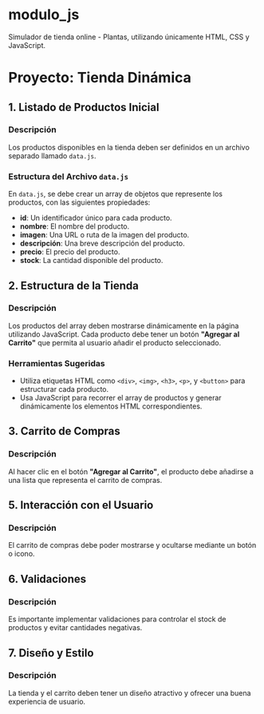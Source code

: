 # modulo_js

Simulador de tienda online - Plantas, utilizando únicamente HTML, CSS y JavaScript.

# Proyecto: Tienda Dinámica

## 1. Listado de Productos Inicial

### Descripción

Los productos disponibles en la tienda deben ser definidos en un archivo separado llamado `data.js`.

### Estructura del Archivo `data.js`

En `data.js`, se debe crear un array de objetos que represente los productos, con las siguientes propiedades:

- **id**: Un identificador único para cada producto.
- **nombre**: El nombre del producto.
- **imagen**: Una URL o ruta de la imagen del producto.
- **descripción**: Una breve descripción del producto.
- **precio**: El precio del producto.
- **stock**: La cantidad disponible del producto.

## 2. Estructura de la Tienda

### Descripción

Los productos del array deben mostrarse dinámicamente en la página utilizando JavaScript. Cada producto debe tener un botón **"Agregar al Carrito"** que permita al usuario añadir el producto seleccionado.

### Herramientas Sugeridas

- Utiliza etiquetas HTML como `<div>`, `<img>`, `<h3>`, `<p>`, y `<button>` para estructurar cada producto.
- Usa JavaScript para recorrer el array de productos y generar dinámicamente los elementos HTML correspondientes.

## 3. Carrito de Compras

### Descripción

Al hacer clic en el botón **"Agregar al Carrito"**, el producto debe añadirse a una lista que representa el carrito de compras.

## 5. Interacción con el Usuario

### Descripción

El carrito de compras debe poder mostrarse y ocultarse mediante un botón o icono.

## 6. Validaciones

### Descripción

Es importante implementar validaciones para controlar el stock de productos y evitar cantidades negativas.

## 7. Diseño y Estilo

### Descripción

La tienda y el carrito deben tener un diseño atractivo y ofrecer una buena experiencia de usuario.
